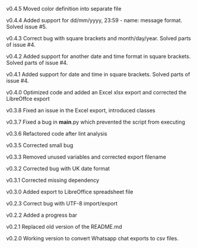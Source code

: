 v0.4.5
Moved color definition into separate file

v0.4.4
Added support for dd/mm/yyyy, 23:59 - name: message format. Solved issue #5.

v0.4.3
Correct bug with square brackets and month/day/year. Solved parts of issue #4.

v0.4.2
Added support for another date and time format in square brackets. Solved parts of issue #4.

v0.4.1
Added support for date and time in square brackets. Solved parts of issue #4.

v0.4.0
Optimized code and added an Excel xlsx export and corrected the LibreOffce export

v0.3.8
Fixed an issue in the Excel export, introduced classes

v0.3.7
Fixed a bug in __main__.py which prevented the script from executing

v0.3.6
Refactored code after lint analysis

v0.3.5
Corrected small bug

v0.3.3
Removed unused variables and corrected export filename

v0.3.2
Corrected bug with UK date format

v0.3.1
Corrected missing dependency

v0.3.0
Added export to LibreOffice spreadsheet file

v0.2.3
Correct bug with UTF-8 import/export

v0.2.2
Added a progress bar

v0.2.1
Replaced old version of the README.md

v0.2.0
Working version to convert Whatsapp chat exports to csv files.
